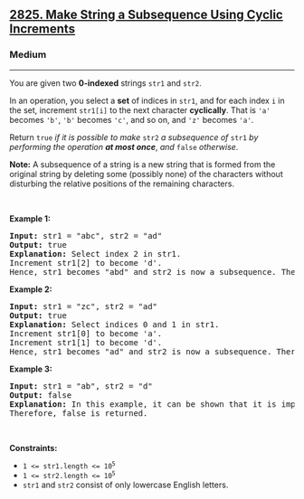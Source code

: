 <h2><a href="https://leetcode.com/problems/make-string-a-subsequence-using-cyclic-increments/">2825. Make String a Subsequence Using Cyclic Increments</a></h2><h3>Medium</h3><hr><div><p>You are given two <strong>0-indexed</strong> strings <code>str1</code> and <code><span class="wiseone-analysis-result wiseone-analysis-result-entity">str2</span></code>.</p>

<p>In an operation, you select a <strong>set</strong> of indices in <code>str1</code>, and for each index <code>i</code> in the set, increment <code>str1[i]</code> to the next character <strong>cyclically</strong>. That is <code>'a'</code> becomes <code>'b'</code>, <code>'b'</code> becomes <code>'c'</code>, and so on, and <code>'z'</code> becomes <code>'a'</code>.</p>

<p>Return <code>true</code> <em>if it is possible to make </em><code>str2</code> <em>a <span class="wiseone-analysis-result wiseone-analysis-result-entity">subsequence</span> of </em><code>str1</code> <em>by performing the operation <strong>at most once</strong></em>, <em>and</em> <code>false</code> <em>otherwise</em>.</p>

<p><strong>Note:</strong> A <span class="wiseone-analysis-result wiseone-analysis-result-entity">subsequence</span> of a string is a new string that is formed from the original string by deleting some (possibly none) of the characters without disturbing the relative positions of the remaining characters.</p>

<p>&nbsp;</p>
<p><strong class="example">Example 1:</strong></p>

<pre><strong>Input:</strong> str1 = "abc", str2 = "ad"
<strong>Output:</strong> true
<strong>Explanation:</strong> Select index 2 in str1.
Increment str1[2] to become 'd'. 
Hence, str1 becomes "abd" and str2 is now a subsequence. Therefore, true is returned.</pre>

<p><strong class="example">Example 2:</strong></p>

<pre><strong>Input:</strong> str1 = "zc", str2 = "ad"
<strong>Output:</strong> true
<strong>Explanation:</strong> Select indices 0 and 1 in str1. 
Increment str1[0] to become 'a'. 
Increment str1[1] to become 'd'. 
Hence, str1 becomes "ad" and str2 is now a subsequence. Therefore, true is returned.</pre>

<p><strong class="example">Example 3:</strong></p>

<pre><strong>Input:</strong> str1 = "ab", str2 = "d"
<strong>Output:</strong> false
<strong>Explanation:</strong> In this example, it can be shown that it is impossible to make str2 a subsequence of str1 using the operation at most once. 
Therefore, false is returned.</pre>

<p>&nbsp;</p>
<p><strong>Constraints:</strong></p>

<ul>
	<li><code>1 &lt;= str1.length &lt;= 10<sup>5</sup></code></li>
	<li><code>1 &lt;= str2.length &lt;= 10<sup>5</sup></code></li>
	<li><code>str1</code> and <code>str2</code> consist of only lowercase English letters.</li>
</ul>
</div>